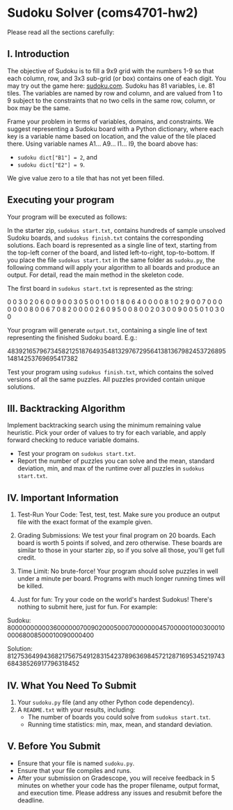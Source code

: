 # Sudoku Solver (coms4701-hw2)

Please read all the sections carefully:

## I. Introduction

The objective of Sudoku is to fill a 9x9 grid with the numbers 1-9 so that each column, row, and 3x3 sub-grid (or box) contains one of each digit. You may try out the game here: [sudoku.com](https://www.sudoku.com/). Sudoku has 81 variables, i.e. 81 tiles. The variables are named by row and column, and are valued from 1 to 9 subject to the constraints that no two cells in the same row, column, or box may be the same.

Frame your problem in terms of variables, domains, and constraints. We suggest representing a Sudoku board with a Python dictionary, where each key is a variable name based on location, and the value of the tile placed there. Using variable names A1... A9... I1... I9, the board above has:

- `sudoku dict["B1"] = 2`, and
- `sudoku dict["E2"] = 9`.

We give value zero to a tile that has not yet been filled.

## Executing your program

Your program will be executed as follows:

In the starter zip, `sudokus start.txt`, contains hundreds of sample unsolved Sudoku boards, and `sudokus finish.txt` contains the corresponding solutions. Each board is represented as a single line of text, starting from the top-left corner of the board, and listed left-to-right, top-to-bottom. If you place the file `sudokus start.txt` in the same folder as `sudoku.py`, the following command will apply your algorithm to all boards and produce an output. For detail, read the main method in the skeleton code.


The first board in `sudokus start.txt` is represented as the string:

0 0 3 0 2 0 6 0 0
9 0 0 3 0 5 0 0 1
0 0 1 8 0 6 4 0 0
0 0 8 1 0 2 9 0 0
7 0 0 0 0 0 0 0 8
0 0 6 7 0 8 2 0 0
0 0 2 6 0 9 5 0 0
8 0 0 2 0 3 0 0 9
0 0 5 0 1 0 3 0 0


Your program will generate `output.txt`, containing a single line of text representing the finished Sudoku board. E.g.:

483921657967345821251876493548132976729564138136798245372689514814253769695417382


Test your program using `sudokus finish.txt`, which contains the solved versions of all the same puzzles. All puzzles provided contain unique solutions.

## III. Backtracking Algorithm

Implement backtracking search using the minimum remaining value heuristic. Pick your order of values to try for each variable, and apply forward checking to reduce variable domains.

- Test your program on `sudokus start.txt`.
- Report the number of puzzles you can solve and the mean, standard deviation, min, and max of the runtime over all puzzles in `sudokus start.txt`.

## IV. Important Information

1. Test-Run Your Code: Test, test, test. Make sure you produce an output file with the exact format of the example given.

2. Grading Submissions: We test your final program on 20 boards. Each board is worth 5 points if solved, and zero otherwise. These boards are similar to those in your starter zip, so if you solve all those, you'll get full credit.

3. Time Limit: No brute-force! Your program should solve puzzles in well under a minute per board. Programs with much longer running times will be killed.

4. Just for fun: Try your code on the world's hardest Sudokus! There's nothing to submit here, just for fun. For example:

Sudoku:
800000000003600000070090200050007000000045700000100030001000068008500010090000400


Solution:
812753649943682175675491283154237896369845721287169534521974368438526917796318452


## IV. What You Need To Submit

1. Your `sudoku.py` file (and any other Python code dependency).
2. A `README.txt` with your results, including:
   - The number of boards you could solve from `sudokus start.txt`.
   - Running time statistics: min, max, mean, and standard deviation.

## V. Before You Submit

- Ensure that your file is named `sudoku.py`.
- Ensure that your file compiles and runs.
- After your submission on Gradescope, you will receive feedback in 5 minutes on whether your code has the proper filename, output format, and execution time. Please address any issues and resubmit before the deadline.









